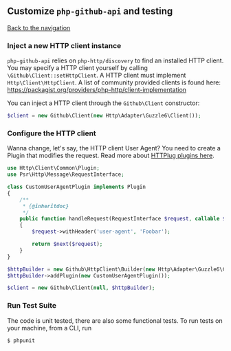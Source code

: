 ## Customize `php-github-api` and testing
[Back to the navigation](README.md)


### Inject a new HTTP client instance

`php-github-api` relies on `php-http/discovery` to find an installed HTTP client. You may specify a HTTP client
yourself by calling `\Github\Client::setHttpClient`. A HTTP client must implement `Http\Client\HttpClient`. A list of
community provided clients is found here: https://packagist.org/providers/php-http/client-implementation

You can inject a HTTP client through the `Github\Client` constructor:

```php
$client = new Github\Client(new Http\Adapter\Guzzle6\Client());
```

### Configure the HTTP client

Wanna change, let's say, the HTTP client User Agent? You need to create a Plugin that modifies the
request. Read more about [HTTPlug plugins here](http://docs.php-http.org/en/latest/plugins/introduction.html#how-it-works).

```php
use Http\Client\Common\Plugin;
use Psr\Http\Message\RequestInterface;

class CustomUserAgentPlugin implements Plugin
{
    /**
     * {@inheritdoc}
     */
    public function handleRequest(RequestInterface $request, callable $next, callable $first)
    {
        $request->withHeader('user-agent', 'Foobar');

        return $next($request);
    }
}

$httpBuilder = new Github\HttpClient\Builder(new Http\Adapter\Guzzle6\Client());
$httpBuilder->addPlugin(new CustomUserAgentPlugin());

$client = new Github\Client(null, $httpBuilder);
```

### Run Test Suite

The code is unit tested, there are also some functional tests. To run tests on your machine, from a CLI, run

```bash
$ phpunit
```
